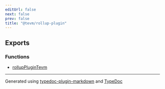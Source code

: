 ```yaml
---
editUrl: false
next: false
prev: false
title: "@tevm/rollup-plugin"
---
```


## Exports

### Functions

- [rollupPluginTevm](/generated/tevm/rollup-plugin/functions/rollupplugintevm/)

***
Generated using [typedoc-plugin-markdown](https://www.npmjs.com/package/typedoc-plugin-markdown) and [TypeDoc](https://typedoc.org/)
